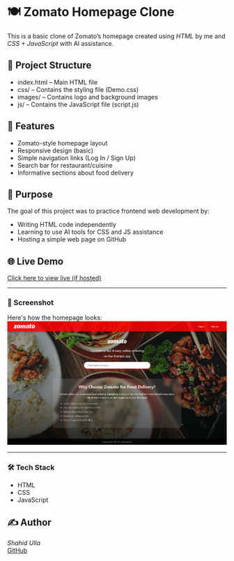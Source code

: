 # 🍽 Zomato Homepage Clone

This is a basic clone of Zomato’s homepage created using *HTML* by me and *CSS + JavaScript* with AI assistance.

## 📁 Project Structure
- index.html – Main HTML file
- css/ – Contains the styling file (Demo.css)
- images/ – Contains logo and background images
- js/ – Contains the JavaScript file (script.js)

## 🚀 Features
- Zomato-style homepage layout
- Responsive design (basic)
- Simple navigation links (Log In / Sign Up)
- Search bar for restaurant/cuisine
- Informative sections about food delivery

## 🎯 Purpose
The goal of this project was to practice frontend web development by:
- Writing HTML code independently
- Learning to use AI tools for CSS and JS assistance
- Hosting a simple web page on GitHub

## 🌐 Live Demo
[Click here to view live (if hosted)](https://github.com/shahid786-dot/Zomato-homepage)

---

### 📸 Screenshot
Here's how the homepage looks:
![Website Screenshot](./screenshot.png)

---

### 🛠 Tech Stack
- HTML
- CSS
- JavaScript

## ✍ Author
*Shahid Ulla*  
[GitHub](https://github.com/shahid786-dot)